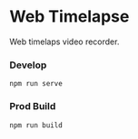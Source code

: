 # Web Timelapse 

Web timelaps video recorder.

### Develop

`npm run serve`

### Prod Build

`npm run build`
